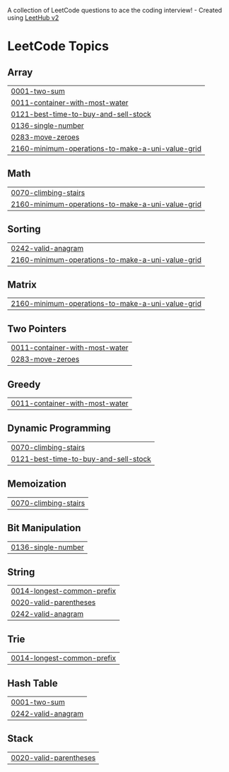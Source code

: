 A collection of LeetCode questions to ace the coding interview! - Created using [LeetHub v2](https://github.com/arunbhardwaj/LeetHub-2.0)
<!---LeetCode Topics Start-->
# LeetCode Topics
## Array
|  |
| ------- |
| [0001-two-sum](https://github.com/AyaKarama7/My-Problem-Solving/tree/master/0001-two-sum) |
| [0011-container-with-most-water](https://github.com/AyaKarama7/My-Problem-Solving/tree/master/0011-container-with-most-water) |
| [0121-best-time-to-buy-and-sell-stock](https://github.com/AyaKarama7/My-Problem-Solving/tree/master/0121-best-time-to-buy-and-sell-stock) |
| [0136-single-number](https://github.com/AyaKarama7/My-Problem-Solving/tree/master/0136-single-number) |
| [0283-move-zeroes](https://github.com/AyaKarama7/My-Problem-Solving/tree/master/0283-move-zeroes) |
| [2160-minimum-operations-to-make-a-uni-value-grid](https://github.com/AyaKarama7/My-Problem-Solving/tree/master/2160-minimum-operations-to-make-a-uni-value-grid) |
## Math
|  |
| ------- |
| [0070-climbing-stairs](https://github.com/AyaKarama7/My-Problem-Solving/tree/master/0070-climbing-stairs) |
| [2160-minimum-operations-to-make-a-uni-value-grid](https://github.com/AyaKarama7/My-Problem-Solving/tree/master/2160-minimum-operations-to-make-a-uni-value-grid) |
## Sorting
|  |
| ------- |
| [0242-valid-anagram](https://github.com/AyaKarama7/My-Problem-Solving/tree/master/0242-valid-anagram) |
| [2160-minimum-operations-to-make-a-uni-value-grid](https://github.com/AyaKarama7/My-Problem-Solving/tree/master/2160-minimum-operations-to-make-a-uni-value-grid) |
## Matrix
|  |
| ------- |
| [2160-minimum-operations-to-make-a-uni-value-grid](https://github.com/AyaKarama7/My-Problem-Solving/tree/master/2160-minimum-operations-to-make-a-uni-value-grid) |
## Two Pointers
|  |
| ------- |
| [0011-container-with-most-water](https://github.com/AyaKarama7/My-Problem-Solving/tree/master/0011-container-with-most-water) |
| [0283-move-zeroes](https://github.com/AyaKarama7/My-Problem-Solving/tree/master/0283-move-zeroes) |
## Greedy
|  |
| ------- |
| [0011-container-with-most-water](https://github.com/AyaKarama7/My-Problem-Solving/tree/master/0011-container-with-most-water) |
## Dynamic Programming
|  |
| ------- |
| [0070-climbing-stairs](https://github.com/AyaKarama7/My-Problem-Solving/tree/master/0070-climbing-stairs) |
| [0121-best-time-to-buy-and-sell-stock](https://github.com/AyaKarama7/My-Problem-Solving/tree/master/0121-best-time-to-buy-and-sell-stock) |
## Memoization
|  |
| ------- |
| [0070-climbing-stairs](https://github.com/AyaKarama7/My-Problem-Solving/tree/master/0070-climbing-stairs) |
## Bit Manipulation
|  |
| ------- |
| [0136-single-number](https://github.com/AyaKarama7/My-Problem-Solving/tree/master/0136-single-number) |
## String
|  |
| ------- |
| [0014-longest-common-prefix](https://github.com/AyaKarama7/My-Problem-Solving/tree/master/0014-longest-common-prefix) |
| [0020-valid-parentheses](https://github.com/AyaKarama7/My-Problem-Solving/tree/master/0020-valid-parentheses) |
| [0242-valid-anagram](https://github.com/AyaKarama7/My-Problem-Solving/tree/master/0242-valid-anagram) |
## Trie
|  |
| ------- |
| [0014-longest-common-prefix](https://github.com/AyaKarama7/My-Problem-Solving/tree/master/0014-longest-common-prefix) |
## Hash Table
|  |
| ------- |
| [0001-two-sum](https://github.com/AyaKarama7/My-Problem-Solving/tree/master/0001-two-sum) |
| [0242-valid-anagram](https://github.com/AyaKarama7/My-Problem-Solving/tree/master/0242-valid-anagram) |
## Stack
|  |
| ------- |
| [0020-valid-parentheses](https://github.com/AyaKarama7/My-Problem-Solving/tree/master/0020-valid-parentheses) |
<!---LeetCode Topics End-->